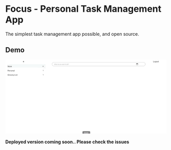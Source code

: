 # Focus - Personal Task Management App

The simplest task management app possible, and open source.

## Demo

![](demo/focus-demo.gif)

**Deployed version coming soon.. Please check the issues**